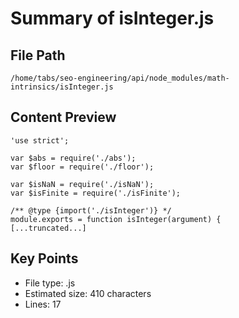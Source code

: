 # Summary of isInteger.js
  
## File Path
`/home/tabs/seo-engineering/api/node_modules/math-intrinsics/isInteger.js`

## Content Preview
```
'use strict';

var $abs = require('./abs');
var $floor = require('./floor');

var $isNaN = require('./isNaN');
var $isFinite = require('./isFinite');

/** @type {import('./isInteger')} */
module.exports = function isInteger(argument) {
[...truncated...]
```

## Key Points
- File type: .js
- Estimated size: 410 characters
- Lines: 17
